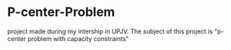 # P-center-Problem
project made during my intership in UPJV. The subject of this project is "p-center problem with capacity constraints"
